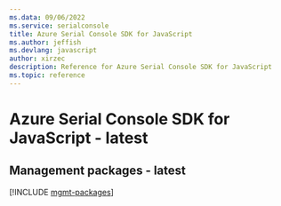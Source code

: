 ```yaml
---
ms.data: 09/06/2022
ms.service: serialconsole
title: Azure Serial Console SDK for JavaScript
ms.author: jeffish
ms.devlang: javascript
author: xirzec
description: Reference for Azure Serial Console SDK for JavaScript
ms.topic: reference
---
```

# Azure Serial Console SDK for JavaScript - latest

## Management packages - latest
[!INCLUDE [mgmt-packages](serial-console-mgmt-index.md)]